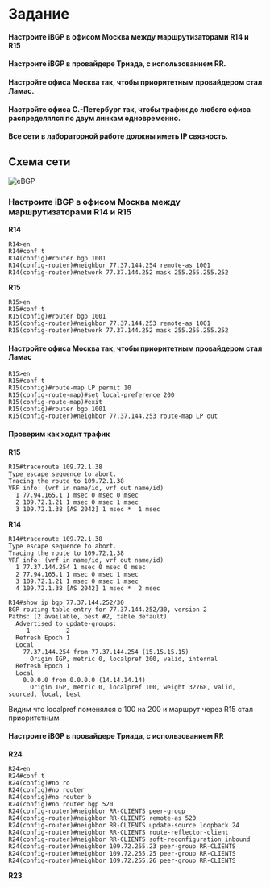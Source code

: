 # Задание

#### Настроите iBGP в офисом Москва между маршрутизаторами R14 и R15
#### Настроите iBGP в провайдере Триада, с использованием RR.
#### Настройте офиса Москва так, чтобы приоритетным провайдером стал Ламас.
#### Настройте офиса С.-Петербург так, чтобы трафик до любого офиса распределялся по двум линкам одновременно.
#### Все сети в лабораторной работе должны иметь IP связность.

## Схема сети

![eBGP](https://user-images.githubusercontent.com/112701413/206730008-42eb3ac3-a97a-4c56-908a-99039386a45f.jpg)


### Настроите iBGP в офисом Москва между маршрутизаторами R14 и R15

**R14**
```
R14>en
R14#conf t
R14(config)#router bgp 1001
R14(config-router)#neighbor 77.37.144.254 remote-as 1001
R14(config-router)#network 77.37.144.252 mask 255.255.255.252
````
**R15**
```
R15>en
R15#conf t
R15(config)#router bgp 1001
R15(config-router)#neighbor 77.37.144.253 remote-as 1001
R15(config-router)#network 77.37.144.252 mask 255.255.255.252
```
#### Настройте офиса Москва так, чтобы приоритетным провайдером стал Ламас
```
R15>en
R15#conf t
R15(config)#route-map LP permit 10
R15(config-route-map)#set local-preference 200
R15(config-route-map)#exit
R15(config)#router bgp 1001
R15(config-router)#neighbor 77.37.144.253 route-map LP out
```
#### **Проверим как ходит трафик**
**R15**
```
R15#traceroute 109.72.1.38           
Type escape sequence to abort.
Tracing the route to 109.72.1.38
VRF info: (vrf in name/id, vrf out name/id)
  1 77.94.165.1 1 msec 0 msec 0 msec
  2 109.72.1.21 1 msec 0 msec 1 msec
  3 109.72.1.38 [AS 2042] 1 msec *  1 msec
```
**R14**
```
R14#traceroute 109.72.1.38
Type escape sequence to abort.
Tracing the route to 109.72.1.38
VRF info: (vrf in name/id, vrf out name/id)
  1 77.37.144.254 1 msec 0 msec 0 msec
  2 77.94.165.1 1 msec 0 msec 1 msec
  3 109.72.1.21 1 msec 0 msec 1 msec
  4 109.72.1.38 [AS 2042] 1 msec *  2 msec
```
```
R14#show ip bgp 77.37.144.252/30
BGP routing table entry for 77.37.144.252/30, version 2
Paths: (2 available, best #2, table default)
  Advertised to update-groups:
     1          2         
  Refresh Epoch 1
  Local
    77.37.144.254 from 77.37.144.254 (15.15.15.15)
      Origin IGP, metric 0, localpref 200, valid, internal
  Refresh Epoch 1
  Local
    0.0.0.0 from 0.0.0.0 (14.14.14.14)
      Origin IGP, metric 0, localpref 100, weight 32768, valid, sourced, local, best
```
Видим что localpref поменялся с 100 на 200 и маршрут через R15 стал приоритетным

#### Настроите iBGP в провайдере Триада, с использованием RR
**R24**
```
R24>en
R24#conf t
R24(config)#no ro
R24(config)#no router
R24(config)#no router b
R24(config)#no router bgp 520
R24(config-router)#neighbor RR-CLIENTS peer-group
R24(config-router)#neighbor RR-CLIENTS remote-as 520
R24(config-router)#neighbor RR-CLIENTS update-source loopback 24
R24(config-router)#neighbor RR-CLIENTS route-reflector-client
R24(config-router)#neighbor RR-CLIENTS soft-reconfiguration inbound
R24(config-router)#neighbor 109.72.255.23 peer-group RR-CLIENTS
R24(config-router)#neighbor 109.72.255.25 peer-group RR-CLIENTS
R24(config-router)#neighbor 109.72.255.26 peer-group RR-CLIENTS
```
**R23**
```
